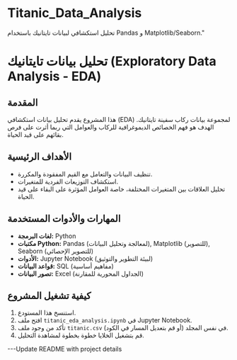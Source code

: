 # Titanic_Data_Analysis
تحليل استكشافي لبيانات تايتانيك باستخدام Pandas و Matplotlib/Seaborn."
# تحليل بيانات تايتانيك (Exploratory Data Analysis - EDA)

## المقدمة
هذا المشروع يقدم تحليل بيانات استكشافي (EDA) لمجموعة بيانات ركاب سفينة تايتانيك. الهدف هو فهم الخصائص الديموغرافية للركاب والعوامل التي ربما أثرت على فرص بقائهم على قيد الحياة.

## الأهداف الرئيسية
* تنظيف البيانات والتعامل مع القيم المفقودة والمكررة.
* استكشاف التوزيعات الفردية للمتغيرات.
* تحليل العلاقات بين المتغيرات المختلفة، خاصة العوامل المؤثرة على البقاء على قيد الحياة.

## المهارات والأدوات المستخدمة
* **لغات البرمجة:** Python
* **مكتبات Python:** Pandas (لمعالجة وتحليل البيانات), Matplotlib (للتصوير), Seaborn (للتصوير الإحصائي)
* **الأدوات:** Jupyter Notebook (لبيئة التطوير والتوثيق)
* **قواعد البيانات:** SQL (مفاهيم أساسية)
* **تصور البيانات:** Excel (الجداول المحورية للمقارنة)

## كيفية تشغيل المشروع
1. استنسخ هذا المستودع.
2. افتح ملف `titanic_eda_analysis.ipynb` في Jupyter Notebook.
3. تأكد من وجود ملف `titanic.csv` في نفس المجلد (أو قم بتعديل المسار في الكود).
4. قم بتشغيل الخلايا خطوة بخطوة لمشاهدة التحليل.

---Update README with project details
